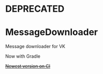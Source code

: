# DEPRECATED

# MessageDownloader
Message downloader for VK

Now with Gradle

~~[Newest version on CI](http://ci.eugw.pro:8080/job/MessageDownloader/lastSuccessfulBuild/artifact/build/libs/MessageDownloader.jar)~~

